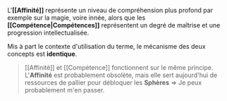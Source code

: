 L'**[[Affinité]]** représente un niveau de compréhension plus profond par exemple sur la magie, voire innée, alors que les **[[Compétence|Compétences]]** représentent un degré de maîtrise et une progression intellectualisée. 

Mis à part le contexte d'utilisation du terme, le mécanisme des deux concepts est **identique**.

> [[Affinité]] et [[Compétence]] fonctionnent sur le même principe. L'**Affinité** est probablement obsolète, mais elle sert aujourd'hui de ressources de pallier pour débloquer les **Sphères** => Je peux probablement m'en passer.